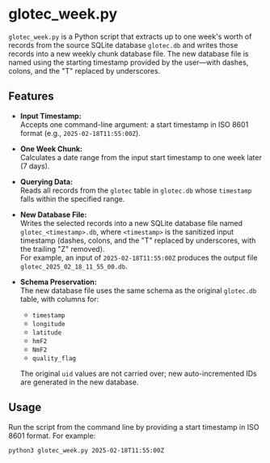 # glotec_week.py

`glotec_week.py` is a Python script that extracts up to one week's worth of records from the source SQLite database `glotec.db` and writes those records into a new weekly chunk database file. The new database file is named using the starting timestamp provided by the user—with dashes, colons, and the "T" replaced by underscores.

## Features

- **Input Timestamp:**  
  Accepts one command-line argument: a start timestamp in ISO 8601 format (e.g., `2025-02-18T11:55:00Z`).

- **One Week Chunk:**  
  Calculates a date range from the input start timestamp to one week later (7 days).

- **Querying Data:**  
  Reads all records from the `glotec` table in `glotec.db` whose `timestamp` falls within the specified range.

- **New Database File:**  
  Writes the selected records into a new SQLite database file named `glotec_<timestamp>.db`, where `<timestamp>` is the sanitized input timestamp (dashes, colons, and the "T" replaced by underscores, with the trailing "Z" removed).  
  For example, an input of `2025-02-18T11:55:00Z` produces the output file `glotec_2025_02_18_11_55_00.db`.

- **Schema Preservation:**  
  The new database file uses the same schema as the original `glotec.db` table, with columns for:
  - `timestamp`
  - `longitude`
  - `latitude`
  - `hmF2`
  - `NmF2`
  - `quality_flag`
  
  The original `uid` values are not carried over; new auto-incremented IDs are generated in the new database.

## Usage

Run the script from the command line by providing a start timestamp in ISO 8601 format. For example:

```bash
python3 glotec_week.py 2025-02-18T11:55:00Z
